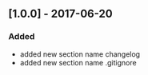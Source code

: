 ## [1.0.0] - 2017-06-20
### Added 
- added new section name changelog
- added new section name .gitignore
